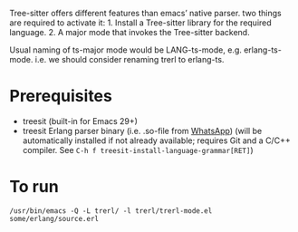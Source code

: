 
Tree-sitter offers different features than emacs’ native
parser. two things are required to activate it:
    1. Install a Tree-sitter library for the required language.
    2. A major mode that invokes the Tree-sitter backend.

Usual naming of ts-major mode would be LANG-ts-mode,
e.g. erlang-ts-mode. i.e. we should consider renaming trerl to
erlang-ts.

# Prerequisites
- treesit (built-in for Emacs 29+)
- treesit Erlang parser binary (i.e. .so-file from [WhatsApp](https://github.com/WhatsApp/tree-sitter-erlang))
  (will be automatically installed if not already available; requires Git and
   a C/C++ compiler. See `C-h f treesit-install-language-grammar[RET]`)

# To run
`/usr/bin/emacs -Q -L trerl/ -l trerl/trerl-mode.el some/erlang/source.erl`
